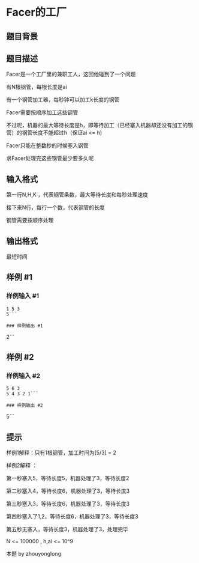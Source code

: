 # Facer的工厂

## 题目背景



## 题目描述

Facer是一个工厂里的兼职工人，这回他碰到了一个问题

有N根钢管，每根长度是ai

有一个钢管加工器，每秒钟可以加工k长度的钢管

Facer需要按顺序加工这些钢管

不过呢，机器的最大等待长度是h，即等待加工（已经塞入机器却还没有加工的钢管）的钢管长度不能超过h（保证ai <= h)

Facer只能在整数秒的时候塞入钢管

求Facer处理完这些钢管最少要多久呢


## 输入格式

第一行N,H,K   ，代表钢管条数，最大等待长度和每秒处理速度

接下来N行，每行一个数，代表钢管的长度

钢管需要按顺序处理


## 输出格式

最短时间


## 样例 #1

### 样例输入 #1
```
1 5 3
5```

### 样例输出 #1

```
2```

## 样例 #2

### 样例输入 #2
```
5 6 3
5 4 3 2 1```

### 样例输出 #2

```
5```

## 提示

样例1解释：只有1根钢管，加工时间为[5/3] = 2

样例2解释 ：

第一秒塞入5，等待长度5，机器处理了3，等待长度2

第二秒塞入4，等待长度6，机器处理了3，等待长度3

第三秒塞入3，等待长度6，机器处理了3，等待长度3

第四秒塞入了1,2，等待长度6，机器处理了3，等待长度3

第五秒无塞入，等待长度3，机器处理了3，处理完毕



N <= 100000 , h,ai <= 10^9

本题 by zhouyonglong

